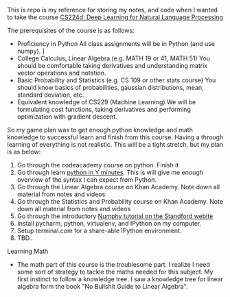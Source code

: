 This is repo is my reference for storing my notes, and code when I wanted to take the course [CS224d: Deep Learning for Natural Language Processing](http://cs224d.stanford.edu/index.html)


The prerequisites of the course is as follows:

- Proficiency in Python
All class assignments will be in Python (and use numpy). ]
- College Calculus, Linear Algebra (e.g. MATH 19 or 41, MATH 51)
You should be comfortable taking derivatives and understanding matrix vector operations and notation.
- Basic Probability and Statistics (e.g. CS 109 or other stats course)
You should know basics of probabilities, gaussian distributions, mean, standard deviation, etc.
- Equivalent knowledge of CS229 (Machine Learning)
We will be formulating cost functions, taking derivatives and performing optimization with gradient descent.

So my game plan was to get enough python knowledge and math knowledge to successful learn and finish from this course. Having a through learning of everything is not realistic. This will be a tight stretch, but my plan is as below:

1. Go through the codeacademy course on python. Finish it
2. Go through learn [python in Y minutes](http://learnxinyminutes.com/docs/python/). This is will give me enough overview of the syntax I can expect from Python.
3. Go through the Linear Algebra course on Khan Academy. Note down all material from notes and videos
4. Go through the Statistics and Probability course on Khan Academy. Note down all material from notes and videos
5. Go through the introductory [Numphy tutorial on the Standford webite](https://cs231n.github.io/python-numpy-tutorial/)
6. Install pycharm, python, virtualenv, and IPython on my computer. 
7. Setup terminal.com for a share-able IPython environment.
8. TBD..



Learning Math
- The math part of this course is the troublesome part. I realize I need some sort of strategy to tackle the maths needed for this subject. My first instinct to follow a knowledge tree. I saw a knowledge tree for linear algebra form the book "No Bullshit Guide to Linear Algebra".

